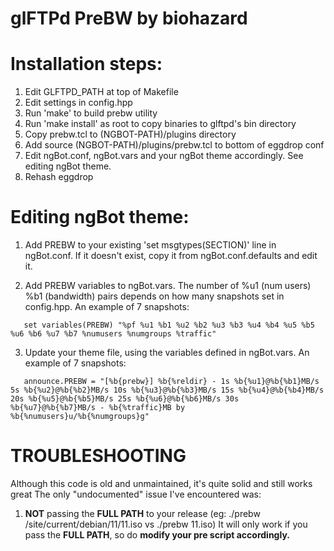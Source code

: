 glFTPd PreBW by biohazard
=========================

# Installation steps:

1. Edit GLFTPD_PATH at top of Makefile
2. Edit settings in config.hpp
3. Run 'make' to build prebw utility
4. Run 'make install' as root to copy binaries to glftpd's bin directory
5. Copy prebw.tcl to (NGBOT-PATH)/plugins directory
6. Add source (NGBOT-PATH)/plugins/prebw.tcl to bottom of eggdrop conf
7. Edit ngBot.conf, ngBot.vars and your ngBot theme accordingly. See editing ngBot theme.
7. Rehash eggdrop

# Editing ngBot theme:

1. Add PREBW to your existing 'set msgtypes(SECTION)' line in ngBot.conf.
   If it doesn't exist, copy it from ngBot.conf.defaults and edit it.

2. Add PREBW variables to ngBot.vars.
   The number of %u1 (num users) %b1 (bandwidth) pairs depends on how many
   snapshots set in config.hpp. An example of 7 snapshots:
```
   set variables(PREBW) "%pf %u1 %b1 %u2 %b2 %u3 %b3 %u4 %b4 %u5 %b5 %u6 %b6 %u7 %b7 %numusers %numgroups %traffic"
```
3. Update your theme file, using the variables defined in ngBot.vars.
   An example of 7 snapshots:
```
   announce.PREBW = "[%b{prebw}] %b{%reldir} - 1s %b{%u1}@%b{%b1}MB/s 5s %b{%u2}@%b{%b2}MB/s 10s %b{%u3}@%b{%b3}MB/s 15s %b{%u4}@%b{%b4}MB/s 20s %b{%u5}@%b{%b5}MB/s 25s %b{%u6}@%b{%b6}MB/s 30s %b{%u7}@%b{%b7}MB/s - %b{%traffic}MB by %b{%numusers}u/%b{%numgroups}g"
```
# TROUBLESHOOTING
Although this code is old and unmaintained, it's quite solid and still works great
The only "undocumented" issue I've encountered was:
1) **NOT** passing the **FULL PATH** to your release (eg: ./prebw /site/current/debian/11/11.iso vs ./prebw 11.iso)
   It will only work if you pass the **FULL PATH**, so do **modify your pre script accordingly.**
